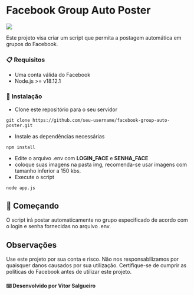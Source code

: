 # Facebook Group Auto Poster
<img src="https://img.shields.io/badge/JavaScript-F7DF1E?style=for-the-badge&logo=javascript&logoColor=black" />

Este projeto visa criar um script que permita a postagem automática em grupos do Facebook.

### 📋 Requisitos

* Uma conta válida do Facebook
* Node.js >= v18.12.1

### 🔧 Instalação

* Clone este repositório para o seu servidor
```
git clone https://github.com/seu-username/facebook-group-auto-poster.git
```
* Instale as dependências necessárias
```
npm install
```
* Edite o arquivo .env com **LOGIN_FACE** e **SENHA_FACE**
* coloque suas imagens na pasta img, recomenda-se usar imagens com tamanho inferior a 150 kbs.
* Execute o script
```
node app.js
```

## 🚀 Começando
O script irá postar automaticamente no grupo especificado de acordo com o login e senha fornecidas no arquivo .env.

## Observações
Use este projeto por sua conta e risco. Não nos responsabilizamos por quaisquer danos causados por sua utilização.
Certifique-se de cumprir as políticas do Facebook antes de utilizar este projeto.

#### ⌨️ Desenvolvido por Vitor Salgueiro 